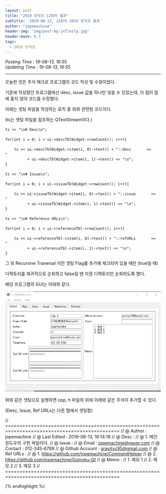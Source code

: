 ```yaml
---
layout: post
title: "2019 모각코 12회차 결과"
subtitle: '2019-08-13, 12회차 2019 모각코 결과'
author: "jopemachine"
header-img: "img/post-bg-infinity.jpg"
header-mask: 0.3
tags:
  - 2019 모각코
---
```


<i>Posting Time : 19-08-13, 16:55</i><br>
<i>Updating Time : 19-08-13, 16:55</i><br>

---

오늘한 것은 주석 매크로 프로그램의 코드 작성 및 수정이었다.

기존에 작성했던 프로그램에선 desc, issue 값을 하나만 넣을 수 있었는데, 이 점이 맘에 들지 않아 코드를 수정했다.

아래는 셋팅 파일을 작성하는 로직 중 위와 관련된 코드이다.

(ts는 셋팅 파일을 참조하는 QTextStream이다.)

<block>

    ts << "\n# Desc\n";

    for(int i = 0; i < ui->descTblWidget->rowCount(); i++){

        ts << ui->descTblWidget->item(i, 0)->text() + "::desc       +=       "
              + ui->descTblWidget->item(i, 1)->text() << "\n";
    }

    ts << "\n# Issue\n";

    for(int i = 0; i < ui->issueTblWidget->rowCount(); i++){

        ts << ui->issueTblWidget->item(i, 0)->text() + "::issue       +=       "
              + ui->issueTblWidget->item(i, 1)->text() << "\n";
    }

    ts << "\n# Reference URLs\n";

    for(int i = 0; i < ui->referenceTbl->rowCount(); i++){

        ts << ui->referenceTbl->item(i, 0)->text() + "::refURLs       +=       "
              + ui->referenceTbl->item(i, 1)->text() << "\n";
    }

</block>

그 외 Recursive Traversal 이란 셋팅 Flag를 추가해 체크되어 있을 때만 (true일 때)

디렉토리를 재귀적으로 순회하고 false일 땐 지정 디렉토리만 순회하도록 했다.

해당 프로그램의 GUI는 아래와 같다.

![](/img/posts/2019-08-13-Mogacko12_Result/ScreenClip.png)

위와 같은 셋팅으로 실행하면 cpp, h 파일의 위에 아래와 같은 주석이 추가할 수 있다.

(Desc, Issue, Ref URLs는 다른 탭에서 셋팅함)

// ==============================+===============================================================
// @ Author : jopemachine
// @ Last Edited : 2019-08-13, 16:14:18
// @ Desc : 
// @     1. 메인 윈도우의 구현 파일이다.
// @ Issue : 
// @ Email : jopemachine@naver.com
// @ Contact : 012-345-6789
// @ Github Account : gravityc95@gmail.com
// @ Ref URLs : 
// @     1. https://github.com/jopemachine/CommentHelper
// @     2. https://github.com/jopemachine/Gomoku-Qt
// @ Memo : 
//  1. 메모 1
//  2. 메모 2
//  3. 메모 3
// ==============================+===============================================================

{% endhighlight %}

